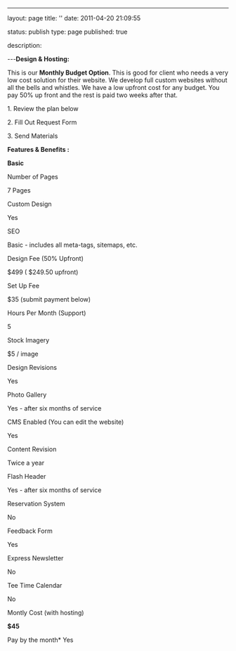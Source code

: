 ---
layout: page
title: ''
date: 2011-04-20 21:09:55


status: publish
type: page
published: true








description:








---**Design & Hosting:**

This is our **Monthly Budget Option**. This is good for client who needs
a very low cost solution for their website. We develop full custom
websites without all the bells and whistles. We have a low upfront cost
for any budget. You pay 50% up front and the rest is paid two weeks
after that.

1\. Review the plan below

2\. Fill Out Request Form

3\. Send Materials

**Features & Benefits :**

**Basic**

Number of Pages

7 Pages

Custom Design

Yes

SEO

Basic - includes all meta-tags, sitemaps, etc.

Design Fee (50% Upfront)

\$499 ( \$249.50 upfront)

Set Up Fee

\$35 (submit payment below)

Hours Per Month (Support)

5

Stock Imagery

\$5 / image

Design Revisions

Yes

Photo Gallery

Yes - after six months of service

CMS Enabled (You can edit the website)

Yes

Content Revision

Twice a year

Flash Header

Yes - after six months of service

Reservation System

No

Feedback Form

Yes

Express Newsletter

No

Tee Time Calendar

No

Montly Cost (with hosting)

**\$45**

Pay by the month*
Yes

 
